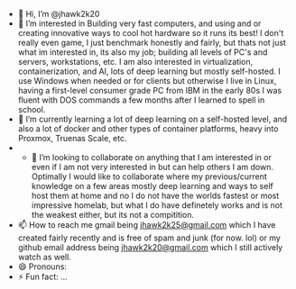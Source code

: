 - 👋 Hi, I’m @jhawk2k20
- 👀 I’m interested in Building very fast computers, and using and or creating innovative ways to cool hot hardware so it runs its best! I don't really even game, I just benchmark honestly and fairly, but thats not just what im interested in, its also my job; building all levels of PC's and servers, workstations, etc. I am also interested in virtualization, containerization, and AI, lots of deep learning but mostly self-hosted. I use Windows when needed or for clients but otherwise I live in Linux, having a first-level consumer grade PC from IBM in the early 80s I was fluent with DOS commands a few months after I learned to spell in school.
- 🌱 I’m currently learning a lot of deep learning on a self-hosted level, and also a lot of docker and other types of container platforms, heavy into Proxmox, Truenas Scale, etc.
- - 💞️ I’m looking to collaborate on anything that I am interested in or even if I am not very interested in but can help others I am down. Optimally I would like to collaborate where my previous/current knowledge on a few areas mostly deep learning and ways to self host them at home and no I do not have the worlds fastest or most impressive homelab, but what I do have definetely works and is not the weakest either, but its not a compitition.
- 📫 How to reach me gmail being jhawk2k25@gmail.com which I have created fairly recently and is free of spam and junk (for now. lol) or my github email address being jhawk2k20@gmail.com which I still actively watch as well.
- 😄 Pronouns: 
- ⚡ Fun fact: ...

<!---
jhawk2k20/jhawk2k20 is a ✨ special ✨ repository because its `README.md` (this file) appears on your GitHub profile.
You can click the Preview link to take a look at your changes.
--->
